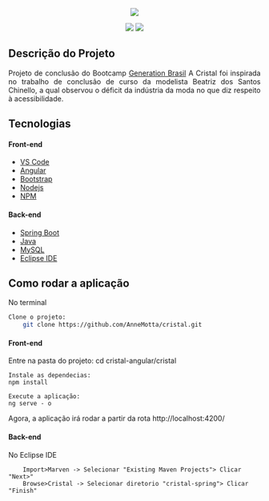 <p align= "center">
  <img src = "https://i.imgur.com/qoETd8i.png">
</p>                                              
<p align= "center">
 <img src = "https://img.shields.io/badge/Status-Concluido-blueviolet">
 <img src = "https://img.shields.io/badge/Autores-Squad%20Cristal-blueviolet">
</p> 


<h2 align="left">Descrição do Projeto</h2>
<p align="justify">Projeto de conclusão do Bootcamp <a href = "https://brazil.generation.org">Generation Brasil</a> A Cristal foi inspirada no trabalho de conclusão de curso da modelista Beatriz dos Santos Chinello, a qual observou o déficit da indústria da moda no que diz respeito à acessibilidade. </p>

<h2>Tecnologias</h2>

#### Front-end
- <a href = "https://code.visualstudio.com">VS Code</a>
- <a href = "https://cli.angular.io">Angular</a>
- <a href = "https://getbootstrap.com/">Bootstrap</a>
- <a href = "https://nodejs.org/en/">Nodejs</a>
- <a href = "https://https://www.npmjs.com/">NPM</a>
#### Back-end
- <a href = "https://spring.io/projects/spring-boot">Spring Boot</a>
- <a href = "https://www.oracle.com/java/technologies/javase-downloads.html">Java</a>
- <a href = "https://www.mysql.com">MySQL</a>
- <a href = "http://www.eclipse.org/downloads/">Eclipse IDE</a>

<h2>Como rodar a aplicação</h2>
<p>No terminal</p>

```bash
Clone o projeto:
	git clone https://github.com/AnneMotta/cristal.git
```
#### Front-end
Entre na pasta do projeto:
	cd cristal-angular/cristal 

	Instale as dependecias:
	npm install

	Execute a aplicação:
	ng serve - o
<p>Agora, a aplicação irá rodar a partir da rota http://localhost:4200/</p>

#### Back-end
No Eclipse IDE
```
	Import>Marven -> Selecionar "Existing Maven Projects"> Clicar "Next>"
	Browse>Cristal -> Selecionar diretorio "cristal-spring"> Clicar "Finish" 
	
```

